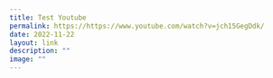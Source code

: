 ```yaml
---
title: Test Youtube
permalink: https://https://www.youtube.com/watch?v=jch15GegDdk/
date: 2022-11-22
layout: link
description: ""
image: ""
---
```







